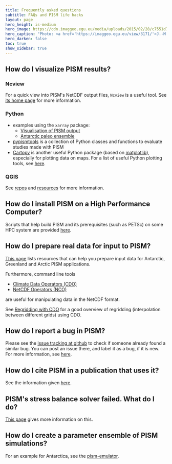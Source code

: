 ```yaml
---
title: Frequently asked questions
subtitle: FAQs and PISM life hacks
layout: page
hero_height: is-medium
hero_image: https://cdn.imaggeo.egu.eu/media/uploads/2015/02/28/c7551d79e7f144911384c731d08cdedd.jpg
hero_caption: "Photo: <a href='https://imaggeo.egu.eu/view/3171/'>J.-M. Nasse / imaggeo </a>"
hero_darken: false
toc: true
show_sidebar: true
---
```


## How do I visualize PISM results?

### Ncview

For a quick view into PISM's NetCDF output files, `Ncview` is a useful
tool. See [its home page](http://cirrus.ucsd.edu/ncview/) for more information.

### Python

- examples using the `xarray` package:
    - [Visualisation of PISM output](https://nbviewer.org/github/m-kreuzer/pism.github.io/blob/main/jupyter/pism_visualisation_python.ipynb)
    - [Antarctic paleo ensemble](https://gallery.pangeo.io/repos/ldeo-glaciology/pangeo-glaciology-examples/04_paleo_PISM.html)
- [<i class="fab fa-github fa-lg"></i> pypismtools](https://github.com/pism/pypismtools) is a collection of Python classes and functions to evaluate studies made with PISM
- [Cartopy](https://scitools.org.uk/cartopy/) is another useful Python package (based on [matplotlib](https://matplotlib.org/)), especially for plotting data on maps. For a list of useful Python plotting tools, see [here](http://www.marknagelberg.com/overview-python-and-non-python-mapping-tools-for-data-scientists/).

### QGIS 

See [<i class="fab fa-github fa-lg"></i> repos](https://github.com/pism/pism-qgis) and [<i class="fab fa-github fa-lg"></i> resources](https://github.com/pism/QGIS-Resources) for more information.

## How do I install PISM on a High Performance Computer?

Scripts that help build PISM and its prerequisites (such as PETSc) on some HPC system are provided [here](https://github.com/pism/pism-builds).

## How do I prepare real data for input to PISM?

[This page](/data/) lists resources that can help you prepare input data for Antarctic, Greenland and Arctic PISM applications.

Furthermore, command line tools

- [Climate Data Operators (CDO)](https://code.mpimet.mpg.de/projects/cdo)
- [NetCDF Operators (NCO)](http://nco.sourceforge.net/)

are useful for manipulating data in the NetCDF format.

See [Regridding with
CDO](https://www.climate-cryosphere.org/wiki/index.php?title=Regridding_with_CDO)
for a good overview of regridding (interpolation between different grids) using CDO.

## How do I report a bug in PISM?

Please see the [<i class="fab fa-github fa-lg"></i> Issue tracking at github](https://github.com/pism/pism/issues) to check if someone already found a similar bug. You can post an issue there, and label it as a bug, if it is new. For more information, see [here](http://www.pism.io/docs/contributing/bug-reporting.html). 

## How do I cite PISM in a publication that uses it?

See the information given [here](http://www.pism.io/citing/).

## PISM's stress balance solver failed. What do I do?

[This page](/faq_stress_balance_error/) gives more information on this.

## How do I create a parameter ensemble of PISM simulations?

For an example for Antarctica, see the [<i class="fab fa-github fa-lg"></i> pism-emulator](https://github.com/pism/pism-emulator).




